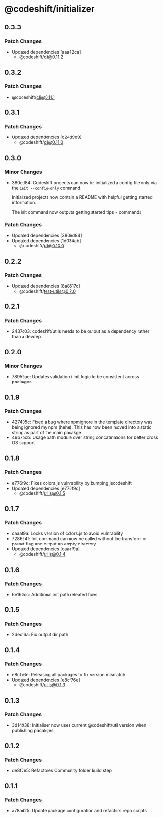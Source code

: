 # @codeshift/initializer

## 0.3.3

### Patch Changes

- Updated dependencies [aaa42ca]
  - @codeshift/cli@0.11.2

## 0.3.2

### Patch Changes

- @codeshift/cli@0.11.1

## 0.3.1

### Patch Changes

- Updated dependencies [c24d9e9]
  - @codeshift/cli@0.11.0

## 0.3.0

### Minor Changes

- 380ed84: Codeshift projects can now be initialized a config file only via the `init --config-only` command.

  Initialized projects now contain a README with helpful getting started information.

  The init command now outputs getting started tips + commands

### Patch Changes

- Updated dependencies [380ed84]
- Updated dependencies [1d034ab]
  - @codeshift/cli@0.10.0

## 0.2.2

### Patch Changes

- Updated dependencies [8a8517c]
  - @codeshift/test-utils@0.2.0

## 0.2.1

### Patch Changes

- 2437c03: codeshift/utils needs to be output as a dependency rather than a devdep

## 0.2.0

### Minor Changes

- 78959ae: Updates validation / init logic to be consistent across packages

## 0.1.9

### Patch Changes

- 427405c: Fixed a bug where npmignore in the template directory was being ignored my npm (hehe). This has now been moved into a static string as part of the main pacakge
- 49b7bcb: Usage path module over string concatinations for better cross OS support

## 0.1.8

### Patch Changes

- e776f9c: Fixes colors.js vulnrability by bumping jscodeshift
- Updated dependencies [e776f9c]
  - @codeshift/utils@0.1.5

## 0.1.7

### Patch Changes

- caaaf9a: Locks version of colors.js to avoid vulnrability
- 728624f: Init command can now be called without the transform or preset flag and output an empty directory
- Updated dependencies [caaaf9a]
  - @codeshift/utils@0.1.4

## 0.1.6

### Patch Changes

- 6e160cc: Additional init path releated fixes

## 0.1.5

### Patch Changes

- 2decf6a: Fix output dir path

## 0.1.4

### Patch Changes

- e8cf76e: Releasing all packages to fix version mismatch
- Updated dependencies [e8cf76e]
  - @codeshift/utils@0.1.3

## 0.1.3

### Patch Changes

- 3d14938: Initialiser now uses current @codeshift/util version when publishing pacakges

## 0.1.2

### Patch Changes

- de8f2e5: Refactores Community folder build step

## 0.1.1

### Patch Changes

- a78ad25: Update package configuration and refactors repo scripts
